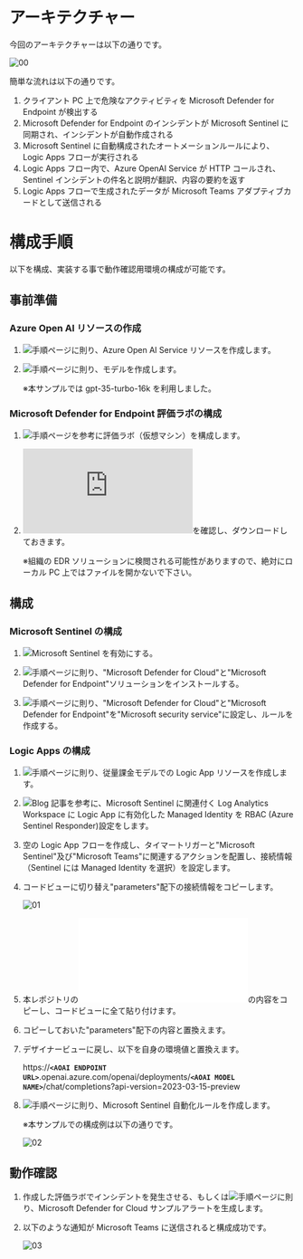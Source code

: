 # アーキテクチャー
今回のアーキテクチャーは以下の通りです。

![00](https://github.com/TK3214-MS/POC-AppConf/assets/89323076/90290981-6f8b-4649-8f98-89cb9424ee74)

簡単な流れは以下の通りです。

1. クライアント PC 上で危険なアクティビティを Microsoft Defender for Endpoint が検出する
1. Microsoft Defender for Endpoint のインシデントが Microsoft Sentinel に同期され、インシデントが自動作成される
1. Microsoft Sentinel に自動構成されたオートメーションルールにより、Logic Apps フローが実行される
1. Logic Apps フロー内で、Azure OpenAI Service が HTTP コールされ、Sentinel インシデントの件名と説明が翻訳、内容の要約を返す
1. Logic Apps フローで生成されたデータが Microsoft Teams アダプティブカードとして送信される

# 構成手順
以下を構成、実装する事で動作確認用環境の構成が可能です。

## 事前準備
### Azure Open AI リソースの作成
1. ![手順ページ](https://learn.microsoft.com/ja-jp/azure/ai-services/openai/how-to/create-resource?pivots=web-portal)に則り、Azure Open AI Service リソースを作成します。

1. ![手順ページ](https://learn.microsoft.com/ja-jp/azure/ai-services/openai/how-to/create-resource?pivots=web-portal#deploy-a-model)に則り、モデルを作成します。

    ※本サンプルでは gpt-35-turbo-16k を利用しました。

### Microsoft Defender for Endpoint 評価ラボの構成
1. ![手順ページ](https://learn.microsoft.com/ja-jp/microsoft-365/security/defender-endpoint/evaluation-lab?view=o365-worldwide)を参考に評価ラボ（仮想マシン）を構成します。

1. ![サンプルインシデントに関するドキュメント](https://wcddocsprdeus.file.core.windows.net/sevillestaticfiles/AttackSimulationDIYv4_FileAttack.pdf?sv=2022-11-02&se=2023-09-25T13%3A24%3A02Z&sr=f&sp=r&sig=JctGVykFl4EGxSOklvDwL%2FIYc1lSWXlR7dw9G5HzcI0%3D)を確認し、ダウンロードしておきます。

    ※組織の EDR ソリューションに検閲される可能性がありますので、絶対にローカル PC 上ではファイルを開かないで下さい。

## 構成
### Microsoft Sentinel の構成
1. ![Microsoft Sentinel を有効](https://learn.microsoft.com/ja-jp/azure/sentinel/quickstart-onboard#enable-microsoft-sentinel-)にする。

1. ![手順ページ](https://learn.microsoft.com/ja-jp/azure/sentinel/quickstart-onboard#install-a-solution-from-the-content-hub)に則り、"Microsoft Defender for Cloud"と"Microsoft Defender for Endpoint"ソリューションをインストールする。

1. ![手順ページ](https://learn.microsoft.com/ja-jp/azure/sentinel/create-incidents-from-alerts#using-microsoft-security-incident-creation-analytics-rules)に則り、"Microsoft Defender for Cloud"と"Microsoft Defender for Endpoint"を"Microsoft security service"に設定し、ルールを作成する。

### Logic Apps の構成
1. ![手順ページ](https://learn.microsoft.com/ja-jp/azure/logic-apps/quickstart-create-example-consumption-workflow#create-a-consumption-logic-app-resource)に則り、従量課金モデルでの Logic App リソースを作成します。

1. ![Blog 記事](https://techcommunity.microsoft.com/t5/microsoft-sentinel-blog/what-s-new-managed-identity-for-azure-sentinel-logic-apps/ba-p/2068204)を参考に、Microsoft Sentinel に関連付く Log Analytics Workspace に Logic App に有効化した Managed Identity を RBAC (Azure Sentinel Responder)設定をします。

1. 空の Logic App フローを作成し、タイマートリガーと"Microsoft Sentinel"及び"Microsoft Teams"に関連するアクションを配置し、接続情報（Sentinel には Managed Identity を選択）を設定します。

1. コードビューに切り替え"parameters"配下の接続情報をコピーします。

    ![01](https://github.com/TK3214-MS/POC-AppConf/assets/89323076/314eb350-20d9-4855-b517-15e54ecb9658)

1. 本レポジトリの!["LogicApp.json"](/LogicApp.json)の内容をコピーし、コードビューに全て貼り付けます。

1. コピーしておいた"parameters"配下の内容と置換えます。

1. デザイナービューに戻し、以下を自身の環境値と置換えます。

    https://**`<AOAI ENDPOINT URL>`**.openai.azure.com/openai/deployments/**`<AOAI MODEL NAME>`**/chat/completions?api-version=2023-03-15-preview

1. ![手順ページ](https://learn.microsoft.com/ja-jp/azure/sentinel/tutorial-respond-threats-playbook?tabs=LAC%2Cincidents)に則り、Microsoft Sentinel 自動化ルールを作成します。

    ※本サンプルでの構成例は以下の通りです。

    ![02](https://github.com/TK3214-MS/POC-AppConf/assets/89323076/c885b56a-0ee9-45ce-8320-32b697674e7c)

## 動作確認
1. 作成した評価ラボでインシデントを発生させる、もしくは![手順ページ](https://learn.microsoft.com/ja-jp/azure/defender-for-cloud/alert-validation#generate-sample-security-alerts)に則り、Microsoft Defender for Cloud サンプルアラートを生成します。

1. 以下のような通知が Microsoft Teams に送信されると構成成功です。

    ![03](https://github.com/TK3214-MS/POC-AppConf/assets/89323076/151b3664-88ea-44aa-a0f7-79b3dea61998)